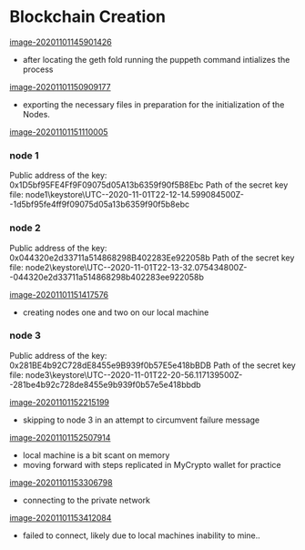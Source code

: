 # Blockchain Creation # 

[image-20201101145901426](https://imgur.com/ZkcEkNa)

- after locating the geth fold running the puppeth command intializes the process

[image-20201101150909177](https://imgur.com/xWUnOeC)

- exporting the necessary files in preparation for the initialization of the Nodes.

[image-20201101151110005](https://imgur.com/bDEdoUR)

### node 1 ###

Public address of the key:   0x1D5bf95FE4Ff9F09075d05A13b6359f90f5B8Ebc
Path of the secret key file: node1\keystore\UTC--2020-11-01T22-12-14.599084500Z--1d5bf95fe4ff9f09075d05a13b6359f90f5b8ebc

### node 2 ###

Public address of the key:   0x044320e2d33711a514868298B402283Ee922058b
Path of the secret key file: node2\keystore\UTC--2020-11-01T22-13-32.075434800Z--044320e2d33711a514868298b402283ee922058b

[image-20201101151417576](https://imgur.com/XA5n2c5)

- creating nodes one and two on our local machine

### node 3 ###

Public address of the key:   0x281BE4b92C728dE8455e9B939f0b57E5e418bBDB
Path of the secret key file: node3\keystore\UTC--2020-11-01T22-20-56.117139500Z--281be4b92c728de8455e9b939f0b57e5e418bbdb

[image-20201101152215199](https://imgur.com/BlmRlqr)

- skipping to node 3 in an attempt to circumvent failure message

[image-20201101152507914](https://imgur.com/JkOkNmb)

- local machine is a bit scant on memory 
- moving forward with steps replicated in MyCrypto wallet for practice

[image-20201101153306798](https://imgur.com/GyG1XQj)

- connecting to the private network

[image-20201101153412084](https://imgur.com/mJBU4gc)

- failed to connect, likely due to local machines inability to mine..

